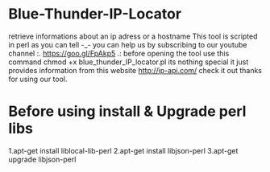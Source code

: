 # Blue-Thunder-IP-Locator
retrieve informations about an ip adress or a hostname This tool is scripted in perl as you can tell -_- you can help us by subscribing to our youtube channel :. https://goo.gl/FpAkp5 .: before opening the tool use this command chmod +x blue_thunder_IP_locator.pl its nothing special it just provides information from this website http://ip-api.com/ check it out thanks for using our tool.


# Before using install & Upgrade perl libs

1.apt-get install liblocal-lib-perl
2.apt-get install libjson-perl
3.apt-get upgrade libjson-perl



